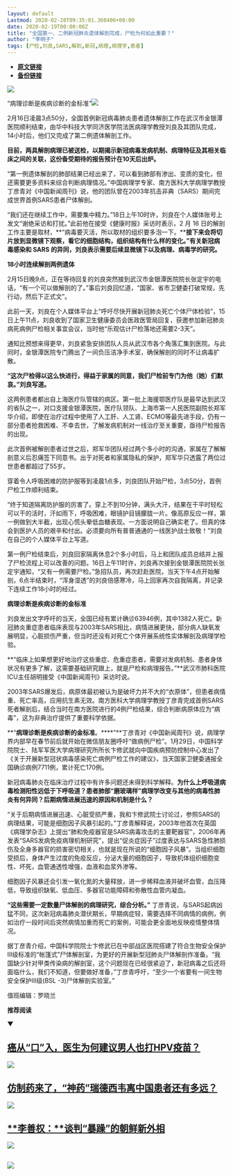 ```yaml
---
layout: default
Lastmod: 2020-02-28T09:35:01.360406+00:00
date: 2020-02-19T00:00:00Z
title: "全国第一、二例新冠肺炎遗体解剖完成，尸检为何如此重要？"
author: "李明子"
tags: [尸检,刘良,SARS,解剖,新冠,病理,病理学,患者]
---
```


* [**原文链接**](http://mp.weixin.qq.com/s?__biz=MjM5MDU1Mzg3Mw==&mid=2651250655&idx=1&sn=784f13c0983bb4902a734b2a1940a1bf&chksm=bdb17da18ac6f4b71d6add347c0699ca50d692e45e0c61361e668a4c69e39d8057b663c660ce#rd)
* [**备份链接**](http://archive.is/8fpwS)


![](/images/post/f41406ec9ad46136ba4493dadf70b2d1.jpg)

“病理诊断是疾病诊断的金标准”![](/images/post/5068c0a7c0924f3c134f3186e9e4ae73.jpg)

2月16日凌晨3点50分，全国首例新冠病毒肺炎患者遗体解剖工作在武汉市金银潭医院顺利结束，由华中科技大学同济医学院法医病理学教授刘良及其团队完成，14小时后，他们又完成了第二例遗体解剖工作。

**目前，两具解剖病理已被送检，以期揭示新冠病毒发病机制、病理特征及其相关临床之间的关联，这份备受期待的报告预计在10天后出炉。**

“第一例遗体解剖的肺部结果已经出来了，可以看到肺部有渗出、变质的变化，但还需要更多资料来综合判断病理情况。”中国病理学专家、南方医科大学病理学教授丁彦青对《中国新闻周刊》说，他的团队曾在2003年抗击非典（SARS）期间完成世界首例SARS患者尸体解剖。

“我们还在继续工作中，需要集中精力。”18日上午10时许，刘良在个人媒体账号上发文“谢绝采访和打扰。”此前他在接受《健康时报》采访时表示，2 月 16 日的解剖工作主要是取材，**“病毒要灭活，所以取材的组织要多泡一下。****接下来会将切片放到显微镜下观察，看它的细胞结构，组织结构有什么样的变化。”有关新冠病毒感染和 SARS 的异同，刘良表示需要后续显微镜下以及病理、病毒学的研究。**

**18小时连续解剖两例遗体**

2月15日晚9点，正在等待回复的刘良突然接到武汉市金银潭医院院长张定宇的电话，“有一个可以做解剖的了。”事后刘良回忆道，“国家、省市卫健委打破常规，先行动，然后下正式文”。

此前一天，刘良在个人媒体平台上“呼吁尽快开展新冠肺炎死亡个体尸体检验”，15日上午11点，刘良收到了国家卫生健康委员会医政医管局回复，获邀参加新冠肺炎病死病例尸检相关事宜会议，当时他“乐观估计尸检落地还需要2-3天”。

通知比预想来得更早，刘良紧急安排团队人员从武汉市各个角落汇集到医院。与此同时，金银潭医院专门腾出了一间负压洁净手术室，确保解剖的同时不让病毒扩散。

**“这次尸检得以这么快进行，得益于家属的同意，我们尸检前专门为他（她）们默哀。”刘良写道。**

这两例患者都出自上海医疗队管辖的病区。第一批上海援鄂医疗队是最早达到武汉的省队之一，对口支援金银潭医院，医疗队领队、上海市第一人民医院副院长郑军华介绍，即使在治疗过程中使用了人工肝、人工肾、ECMO等最先进手段，仍有一部分患者抢救困难、不幸去世，了解发病机制对一线治疗至关重要，亟待尸检报告的出现。

此次首例被解剖患者过世之后，郑军华团队经过两个多小时的沟通，家属在了解解剖意义后忍痛签下同意书。出于对死者和家属隐私的保护，郑军华只透露了两位过世患者都超过了55岁。

穿着令人呼吸困难的防护服等到凌晨1点多，刘良团队开始尸检，3点50分，首例尸检工作顺利结束。

“终于知道隔离防护服的厉害了。穿上不到10分钟，满头大汗，结果在干平时轻松可以干的活时，汗如雨下，呼吸困难，眼镜护目镜朦胧一片。像高原反应一样，第一例做到大半截，出现心慌头晕低血糖表现。一方面说明自己确实老了。但真的体会到医护人员的艰辛和付出。必须要向所有普普通通的一线医护战士致敬！”刘良在自己的个人媒体平台上写道。

第一例尸检结束后，刘良回家隔离休息2个多小时后，马上和团队成员总结并上报了尸检流程上可以改善的问题。16日上午11时许，刘良再次接到金银潭医院院长张定宇通知，“又有一例需要尸检。”急招队员，再次赶赴医院，当天下午4点开始解剖，6点半结束时，“浑身湿透”的刘良倍感寒冷，马上回家再次自我隔离，并记录下连续工作18小时的经过。

**病理诊断是疾病诊断的金标准**

刘良发出文字呼吁的当天，全国已经有累计确诊63946例，其中1382人死亡。新冠肺炎重症患者临床表现与2003年SARS相比，病情进展更快，部分病人缺氧发展明显，心脏损伤严重，但当时还没有对死亡个体开展系统性实体解剖及病理学检验。

**“临床上如果想更好地治疗这些重症、危重症患者，需要对发病机制、患者身体状况有更多了解，这需要基础研究跟上，就是尸检和病理报告。”**武汉市肺科医院ICU主任胡明接受《中国新闻周刊》采访时说。

2003年SARS爆发后，病原体最初被认为是破坏力并不大的“衣原体”，但患者病情重、死亡率高，应用抗生素无效。南方医科大学病理学教授丁彦青完成首例SARS死者解剖后，结合当时在南方医院进行的4例尸检结果，综合判断病原体应为“病毒”，这为非典治疗提供了重要科学依据。

**“****病理诊断是疾病诊断的金标准****。****”**丁彦青对《中国新闻周刊》说，病理学界内部早在春节前后就开始在微信朋友圈呼吁“做病例尸检”。1月29日，中国科学院院士、陆军军医大学病理研究所所长卞修武就向中国疾病预防控制中心发出了《关于开展新型冠状病毒感染死亡病例尸检工作的建议》，当天国家卫健委通报全国确诊病例7711例，累计死亡170例。

新冠病毒肺炎在临床治疗过程中有许多问题还未得到科学解释。**为什么上呼吸道病毒检测阳性远低于下呼吸道？患者肺部“磨玻璃样”病理学改变与其他的病毒性肺炎有何异同？后期病情进展迅速的原因和机制是什么？**

“关于后期病情进展迅速、心脏受损严重，我和卞修武院士讨论过，参照SARS的病理结果，可能是细胞因子风暴引起的。”丁彦青解释说，2003年他首次在英国《病理学杂志》上提出“肺和免疫器官是SARS病毒攻击的主要靶器官”，2006年再发表“SARS发病免疫病理机制研究”，提出“促炎症因子”过度表达与SARS急性肺损伤及全身多器官的损害密切相关，也就是现在所说的“细胞因子风暴”。当组织细胞受损后，身体产生过度的免疫反应，分泌大量的细胞因子，导致机体组织细胞变性、坏死，血管通透性增强，血液和血浆外渗等。

细胞因子风暴还会引发一氧化氮的大量释放，进一步稀释血液并破坏血管，血压降低，导致组织缺氧、低血压、多器官功能障碍和弥散性血管内凝血。

**“这些需要一定数量尸体解剖的病理研究，综合分析。”** 丁彦青说，与SARS起病凶猛不同，这次新冠病毒肺炎潜伏期长，早期病症轻，需要选择不同病情的病例，例如治疗一段时间后突然病情加重而死亡的案例，可能会更全面地反映疫情整体情况。

据丁彦青介绍，中国科学院院士卞修武已在中部战区医院搭建了符合生物安全保护Ⅲ级标准的“帐篷式”尸体解剖室，为更好的开展新型冠肺炎尸体解剖作准备。“我国缺少针对甲类传染病的解剖室，这个问题现在已经很紧迫了，新冠病毒之后还将面临什么，我们不知道，但要做好准备，”丁彦青呼吁，“至少一个省要有一间生物安全保护Ⅲ级(BSL -3)尸体解剖实验室。”

值班编辑：罗晓兰

**推荐阅读**

▼

[**癌从“口”入，医生为何建议男人也打HPV疫苗？**](http://mp.weixin.qq.com/s?__biz=MjM5MDU1Mzg3Mw==&mid=2651250641&idx=1&sn=b2648220f94fc881e51fa63a97dcdaa5&chksm=bdb17daf8ac6f4b983425f2dd254e0e1df78af5b85921cf25ffde44776950939bc1b3d92b865&scene=21#wechat_redirect)
----------------------------------------------------------------------------------------------------------------------------------------------------------------------------------------------------------------------------------------------------

[![](/images/post/eb0fc075e84aa1df93f3154c1cd99859.jpg)](http://mp.weixin.qq.com/s?__biz=MjM5MDU1Mzg3Mw==&mid=2651250641&idx=1&sn=b2648220f94fc881e51fa63a97dcdaa5&chksm=bdb17daf8ac6f4b983425f2dd254e0e1df78af5b85921cf25ffde44776950939bc1b3d92b865&scene=21#wechat_redirect)

[**仿制药来了，“神药”瑞德西韦离中国患者还有多远？**](http://mp.weixin.qq.com/s?__biz=MjM5MDU1Mzg3Mw==&mid=2651250622&idx=1&sn=a2317b41621e1d88a802d7304081e445&chksm=bdb17dc08ac6f4d6b09e45840379ce867aae273d2bb9e035a1fe570ef5b2fd54fb1fd4471803&scene=21#wechat_redirect)
-----------------------------------------------------------------------------------------------------------------------------------------------------------------------------------------------------------------------------------------------------

[![](/images/post/d5730aeed96046101fe1da4c7e59a91d.jpg)](http://mp.weixin.qq.com/s?__biz=MjM5MDU1Mzg3Mw==&mid=2651250622&idx=1&sn=a2317b41621e1d88a802d7304081e445&chksm=bdb17dc08ac6f4d6b09e45840379ce867aae273d2bb9e035a1fe570ef5b2fd54fb1fd4471803&scene=21#wechat_redirect)  

[**李善权：****谈判“暴躁”的朝鲜新外相**](http://mp.weixin.qq.com/s?__biz=MjM5MDU1Mzg3Mw==&mid=2651250530&idx=1&sn=fcb6944d275ed688ff4e6173d29f82ff&chksm=bdb17d1c8ac6f40a00be8a4820c66d21e7d684052890f3ff444a0a16f4c81af5c26d01f7461c&scene=21#wechat_redirect)
-------------------------------------------------------------------------------------------------------------------------------------------------------------------------------------------------------------------------------------------------

[![](/images/post/27f8be1c3a9b2225c42dff8ee7f7edbe.jpg)](http://mp.weixin.qq.com/s?__biz=MjM5MDU1Mzg3Mw==&mid=2651250530&idx=1&sn=fcb6944d275ed688ff4e6173d29f82ff&chksm=bdb17d1c8ac6f40a00be8a4820c66d21e7d684052890f3ff444a0a16f4c81af5c26d01f7461c&scene=21#wechat_redirect)

![](/images/post/e7d75581cc05b5b4850558294bf97f5f.jpg)
--------------------------------------------------------------------------------------------------------------------------------------------------------

